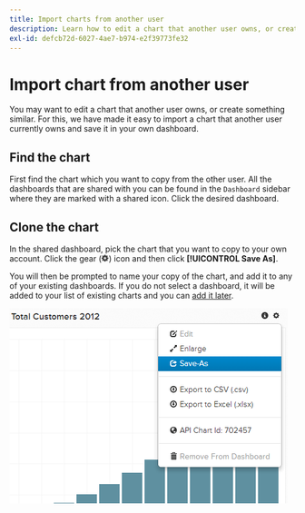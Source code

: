 ```yaml
---
title: Import charts from another user
description: Learn how to edit a chart that another user owns, or create something similar.
exl-id: defcb72d-6027-4ae7-b974-e2f39773fe32
---
```

# Import chart from another user

You may want to edit a chart that another user owns, or create something similar. For this, we have made it easy to import a chart that another user currently owns and save it in your own dashboard.

## Find the chart

First find the chart which you want to copy from the other user. All the dashboards that are shared with you can be found in the `Dashboard` sidebar where they are marked with a shared icon. Click the desired dashboard.

## Clone the chart

In the shared dashboard, pick the chart that you want to copy to your own account. Click the gear (![](../../assets/gear-icon.png)) icon and then click **[!UICONTROL Save As]**.

You will then be prompted to name your copy of the chart, and add it to any of your existing dashboards. If you do not select a dashboard, it will be added to your list of existing charts and you can [add it later](../../data-user/dashboards/add-charts-dashboard.md).

![total customers](../../assets/total-customers.png)
